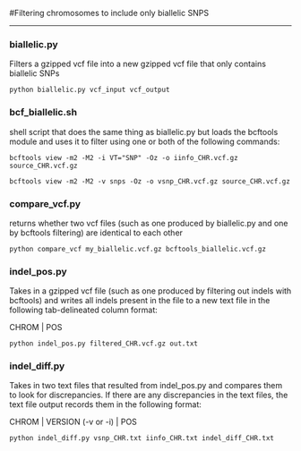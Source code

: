 #Filtering chromosomes to include only biallelic SNPS
___
### biallelic.py
Filters a gzipped vcf file into a new gzipped vcf file that only contains biallelic SNPs

`python biallelic.py vcf_input vcf_output`

### bcf_biallelic.sh
shell script that does the same thing as biallelic.py but loads the bcftools module and uses it to filter using one or both of the following commands:

`bcftools view -m2 -M2 -i VT="SNP" -Oz -o iinfo_CHR.vcf.gz source_CHR.vcf.gz`

`bcftools view -m2 -M2 -v snps -Oz -o vsnp_CHR.vcf.gz source_CHR.vcf.gz`

### compare_vcf.py
returns whether two vcf files (such as one produced by biallelic.py and one by bcftools filtering) are identical to each other

`python compare_vcf my_biallelic.vcf.gz bcftools_biallelic.vcf.gz`

### indel_pos.py
Takes in a gzipped vcf file (such as one produced by filtering out indels with bcftools)
and writes all indels present in the file to a new text file in the following tab-delineated column format:

CHROM   |   POS

`python indel_pos.py filtered_CHR.vcf.gz out.txt`

### indel_diff.py
Takes in two text files that resulted from indel_pos.py and compares them to look for discrepancies.
If there are any discrepancies in the text files, the text file output records them in the following format:

CHROM | VERSION (-v or -i) | POS

`python indel_diff.py vsnp_CHR.txt iinfo_CHR.txt indel_diff_CHR.txt`
